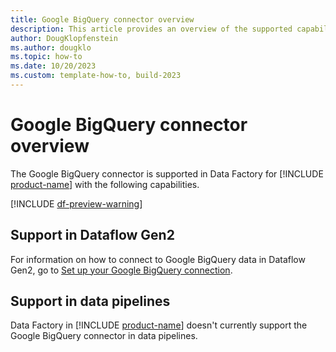 ```yaml
---
title: Google BigQuery connector overview
description: This article provides an overview of the supported capabilities of the Google BigQuery connector.
author: DougKlopfenstein
ms.author: dougklo
ms.topic: how-to
ms.date: 10/20/2023
ms.custom: template-how-to, build-2023
---
```


# Google BigQuery connector overview

The Google BigQuery connector is supported in Data Factory for [!INCLUDE [product-name](../includes/product-name.md)] with the following capabilities.

[!INCLUDE [df-preview-warning](includes/data-factory-preview-warning.md)]

## Support in Dataflow Gen2

For information on how to connect to Google BigQuery data in Dataflow Gen2, go to [Set up your Google BigQuery connection](connector-google-bigquery.md).

## Support in data pipelines

Data Factory in [!INCLUDE [product-name](../includes/product-name.md)] doesn't currently support the Google BigQuery connector in data pipelines.
